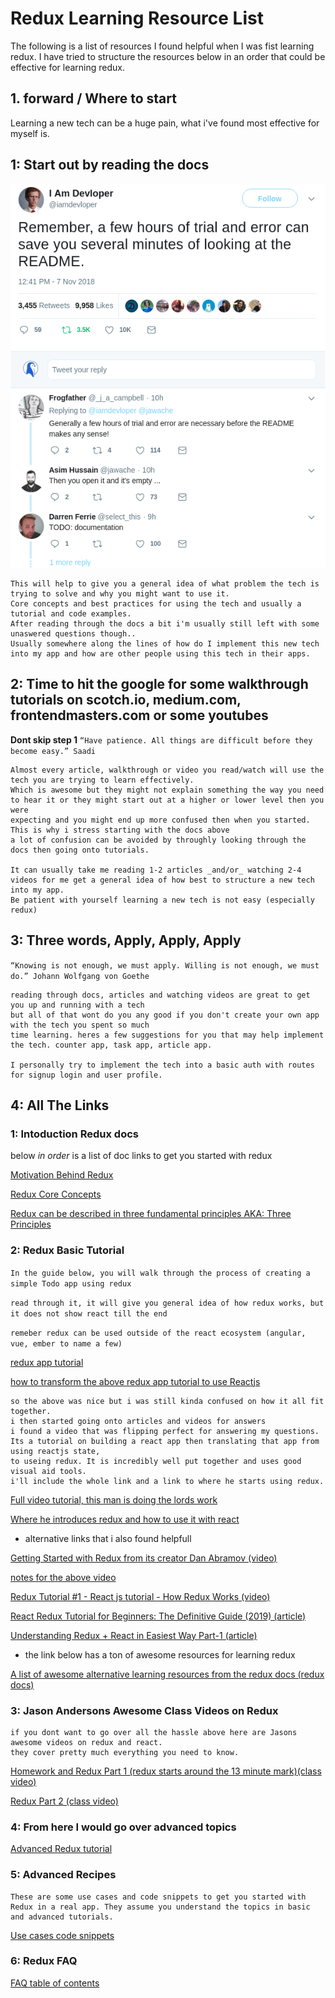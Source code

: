 # Redux Learning Resource List

The following is a list of resources I found helpful when I was fist learning redux.
I have tried to structure the resources below in an order that could be effective for learning redux.

## 1. forward / Where to start

Learning a new tech can be a huge pain, what i've found most effective for myself is.

## 1: Start out by reading the docs

![1-Why the docs](./imgs/docmeme.png)

    This will help to give you a general idea of what problem the tech is trying to solve and why you might want to use it.
    Core concepts and best practices for using the tech and usually a tutorial and code examples.
    After reading through the docs a bit i'm usually still left with some unaswered questions though..
    Usually somewhere along the lines of how do I implement this new tech into my app and how are other people using this tech in their apps.

## 2: Time to hit the google for some walkthrough tutorials on scotch.io, medium.com, frontendmasters.com or some youtubes

  __Dont skip step 1__
  `“Have patience. All things are difficult before they become easy.” Saadi`

    Almost every article, walkthrough or video you read/watch will use the tech you are trying to learn effectively.
    Which is awesome but they might not explain something the way you need to hear it or they might start out at a higher or lower level then you were
    expecting and you might end up more confused then when you started. This is why i stress starting with the docs above
    a lot of confusion can be avoided by throughly looking through the docs then going onto tutorials.

    It can usually take me reading 1-2 articles _and/or_ watching 2-4 videos for me get a general idea of how best to structure a new tech into my app.
    Be patient with yourself learning a new tech is not easy (especially redux)

## 3: Three words, Apply, Apply, Apply

`“Knowing is not enough, we must apply. Willing is not enough, we must do.” Johann Wolfgang von Goethe`

    reading through docs, articles and watching videos are great to get you up and running with a tech
    but all of that wont do you any good if you don't create your own app with the tech you spent so much
    time learning. heres a few suggestions for you that may help implement the tech. counter app, task app, article app.

    I personally try to implement the tech into a basic auth with routes for signup login and user profile.

## 4: All The Links

### 1: Intoduction Redux docs

below _in order_ is a list of doc links to get you started with redux

[Motivation Behind Redux](https://redux.js.org/introduction/motivation)

[Redux Core Concepts](https://redux.js.org/introduction/core-concepts)

[Redux can be described in three fundamental principles AKA: Three Principles](https://redux.js.org/introduction/three-principles)

### 2: Redux Basic Tutorial

  `In the guide below, you will walk through the process of creating a simple Todo app using redux`

  `read through it, it will give you general idea of how redux works, but it does not show react till the end`

  `remeber redux can be used outside of the react ecosystem (angular, vue, ember to name a few)`

[redux app tutorial](https://redux.js.org/basics/basic-tutorial)

[how to transform the above redux app tutorial to use Reactjs](https://redux.js.org/basics/usage-with-react)

    so the above was nice but i was still kinda confused on how it all fit together.
    i then started going onto articles and videos for answers
    i found a video that was flipping perfect for answering my questions.
    Its a tutorial on building a react app then translating that app from using reactjs state,
    to useing redux. It is incredibly well put together and uses good visual aid tools.
    i'll include the whole link and a link to where he starts using redux.

[Full video tutorial, this man is doing the lords work](https://www.youtube.com/watch?v=OxIDLw0M-m0&list=PL4cUxeGkcC9ij8CfkAY2RAGb-tmkNwQHG)

[Where he introduces redux and how to use it with react](https://www.youtube.com/watch?v=HKU24nY8Hsc&index=34&list=PL4cUxeGkcC9ij8CfkAY2RAGb-tmkNwQHG)

* alternative links that i also found helpfull

[Getting Started with Redux from its creator Dan Abramov (video)](https://egghead.io/courses/getting-started-with-redux)

[notes for the above video](https://github.com/tayiorbeii/egghead.io_redux_course_notes)

[Redux Tutorial #1 - React js tutorial - How Redux Works (video)](https://www.youtube.com/watch?v=1w-oQ-i1XB8&list=PLoYCgNOIyGADILc3iUJzygCqC8Tt3bRXt)

[React Redux Tutorial for Beginners: The Definitive Guide (2019) (article)](https://www.valentinog.com/blog/redux/)

[Understanding Redux + React in Easiest Way Part-1 (article)](https://medium.com/@tkssharma/understanding-redux-react-in-easiest-way-part-1-81f3209fc0e5)

* the link below has a ton of awesome resources for learning redux

[A list of awesome alternative learning resources from the redux docs (redux docs)](https://redux.js.org/introduction/learning-resources)

### 3: Jason Andersons Awesome Class Videos on Redux

    if you dont want to go over all the hassle above here are Jasons awesome videos on redux and react.
    they cover pretty much everything you need to know.

[Homework and Redux Part 1 (redux starts around the 13 minute mark)(class video)](https://codingbootcamp.hosted.panopto.com/Panopto/Pages/Viewer.aspx?id=d3be3bca-e602-4d75-a713-a9ba0019e2b0)

[Redux Part 2 (class video)](https://codingbootcamp.hosted.panopto.com/Panopto/Pages/Viewer.aspx?id=693d26c0-8912-488d-84a2-a9bc00177bf9)

### 4: From here I would go over advanced topics

[Advanced Redux tutorial](https://redux.js.org/advanced/advanced-tutorial)

### 5: Advanced Recipes

    These are some use cases and code snippets to get you started with Redux in a real app. They assume you understand the topics in basic and advanced tutorials.

[Use cases code snippets](https://redux.js.org/recipes/recipe-index)

### 6: Redux FAQ

[FAQ table of contents](https://redux.js.org/faq)
